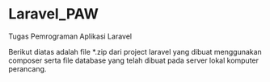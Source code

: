 # Laravel_PAW
Tugas Pemrograman Aplikasi Laravel

Berikut diatas adalah file *.zip dari project laravel yang dibuat menggunakan composer serta file database yang telah dibuat pada server lokal komputer perancang.
